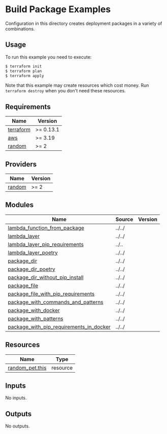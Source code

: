 # Build Package Examples

Configuration in this directory creates deployment packages in a variety of combinations.

## Usage

To run this example you need to execute:

```bash
$ terraform init
$ terraform plan
$ terraform apply
```

Note that this example may create resources which cost money. Run `terraform destroy` when you don't need these resources.

<!-- BEGINNING OF PRE-COMMIT-TERRAFORM DOCS HOOK -->
## Requirements

| Name | Version |
|------|---------|
| <a name="requirement_terraform"></a> [terraform](#requirement\_terraform) | >= 0.13.1 |
| <a name="requirement_aws"></a> [aws](#requirement\_aws) | >= 3.19 |
| <a name="requirement_random"></a> [random](#requirement\_random) | >= 2 |

## Providers

| Name | Version |
|------|---------|
| <a name="provider_random"></a> [random](#provider\_random) | >= 2 |

## Modules

| Name | Source | Version |
|------|--------|---------|
| <a name="module_lambda_function_from_package"></a> [lambda\_function\_from\_package](#module\_lambda\_function\_from\_package) | ../../ |  |
| <a name="module_lambda_layer"></a> [lambda\_layer](#module\_lambda\_layer) | ../../ |  |
| <a name="module_lambda_layer_pip_requirements"></a> [lambda\_layer\_pip\_requirements](#module\_lambda\_layer\_pip\_requirements) | ../.. |  |
| <a name="module_lambda_layer_poetry"></a> [lambda\_layer\_poetry](#module\_lambda\_layer\_poetry) | ../../ |  |
| <a name="module_package_dir"></a> [package\_dir](#module\_package\_dir) | ../../ |  |
| <a name="module_package_dir_poetry"></a> [package\_dir\_poetry](#module\_package\_dir\_poetry) | ../../ |  |
| <a name="module_package_dir_without_pip_install"></a> [package\_dir\_without\_pip\_install](#module\_package\_dir\_without\_pip\_install) | ../../ |  |
| <a name="module_package_file"></a> [package\_file](#module\_package\_file) | ../../ |  |
| <a name="module_package_file_with_pip_requirements"></a> [package\_file\_with\_pip\_requirements](#module\_package\_file\_with\_pip\_requirements) | ../../ |  |
| <a name="module_package_with_commands_and_patterns"></a> [package\_with\_commands\_and\_patterns](#module\_package\_with\_commands\_and\_patterns) | ../../ |  |
| <a name="module_package_with_docker"></a> [package\_with\_docker](#module\_package\_with\_docker) | ../../ |  |
| <a name="module_package_with_patterns"></a> [package\_with\_patterns](#module\_package\_with\_patterns) | ../../ |  |
| <a name="module_package_with_pip_requirements_in_docker"></a> [package\_with\_pip\_requirements\_in\_docker](#module\_package\_with\_pip\_requirements\_in\_docker) | ../../ |  |

## Resources

| Name | Type |
|------|------|
| [random_pet.this](https://registry.terraform.io/providers/hashicorp/random/latest/docs/resources/pet) | resource |

## Inputs

No inputs.

## Outputs

No outputs.
<!-- END OF PRE-COMMIT-TERRAFORM DOCS HOOK -->
